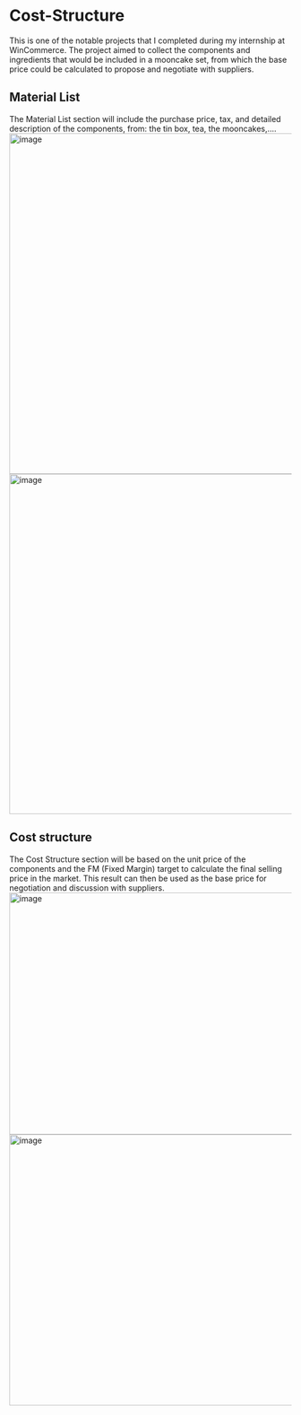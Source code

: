 # Cost-Structure
This is one of the notable projects that I completed during my internship at WinCommerce. The project aimed to collect the components and ingredients that would be included in a mooncake set, from which the base price could be calculated to propose and negotiate with suppliers.

## Material List 
The Material List section will include the purchase price, tax, and detailed description of the components, from: the tin box, tea, the mooncakes,....
<img width="1556" height="607" alt="image" src="https://github.com/user-attachments/assets/100ddade-0163-4837-b14c-cd6f01da42ce" />
<img width="1560" height="606" alt="image" src="https://github.com/user-attachments/assets/789855ef-619b-45a2-ac7b-b36a05875870" />

## Cost structure 
The Cost Structure section will be based on the unit price of the components and the FM (Fixed Margin) target to calculate the final selling price in the market. This result can then be used as the base price for negotiation and discussion with suppliers.
<img width="1798" height="431" alt="image" src="https://github.com/user-attachments/assets/3d1ed4e8-5bee-4ed8-8735-48aa916e5907" />
<img width="1655" height="483" alt="image" src="https://github.com/user-attachments/assets/5663649c-dae7-4de8-ba2c-94a3978924ac" />

